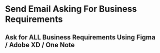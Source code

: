 # Send Email Asking For Business Requirements

## Ask for ALL Business Requirements Using Figma / Adobe XD / One Note

